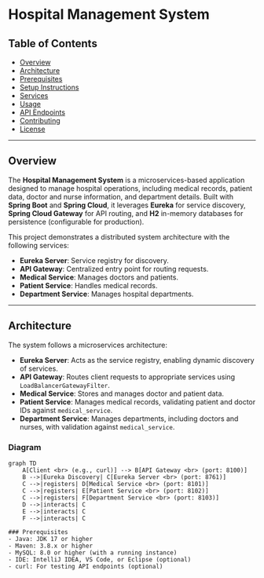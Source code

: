 # Hospital Management System

## Table of Contents
- [Overview](#overview)
- [Architecture](#architecture)
- [Prerequisites](#prerequisites)
- [Setup Instructions](#setup-instructions)
- [Services](#services)
- [Usage](#usage)
- [API Endpoints](#api-endpoints)
- [Contributing](#contributing)
- [License](#license)

---

## Overview

The **Hospital Management System** is a microservices-based application designed to manage hospital operations, including medical records, patient data, doctor and nurse information, and department details. Built with **Spring Boot** and **Spring Cloud**, it leverages **Eureka** for service discovery, **Spring Cloud Gateway** for API routing, and **H2** in-memory databases for persistence (configurable for production).

This project demonstrates a distributed system architecture with the following services:
- **Eureka Server**: Service registry for discovery.
- **API Gateway**: Centralized entry point for routing requests.
- **Medical Service**: Manages doctors and patients.
- **Patient Service**: Handles medical records.
- **Department Service**: Manages hospital departments.

---

## Architecture

The system follows a microservices architecture:
- **Eureka Server**: Acts as the service registry, enabling dynamic discovery of services.
- **API Gateway**: Routes client requests to appropriate services using `LoadBalancerGatewayFilter`.
- **Medical Service**: Stores and manages doctor and patient data.
- **Patient Service**: Manages medical records, validating patient and doctor IDs against `medical_service`.
- **Department Service**: Manages departments, including doctors and nurses, with validation against `medical_service`.

### Diagram
```mermaid
graph TD
    A[Client <br> (e.g., curl)] --> B[API Gateway <br> (port: 8100)]
    B -->|Eureka Discovery| C[Eureka Server <br> (port: 8761)]
    C -->|registers| D[Medical Service <br> (port: 8101)]
    C -->|registers| E[Patient Service <br> (port: 8102)]
    C -->|registers| F[Department Service <br> (port: 8103)]
    D -->|interacts| C
    E -->|interacts| C
    F -->|interacts| C

### Prerequisites
- Java: JDK 17 or higher
- Maven: 3.8.x or higher
- MySQL: 8.0 or higher (with a running instance)
- IDE: IntelliJ IDEA, VS Code, or Eclipse (optional)
- curl: For testing API endpoints (optional)